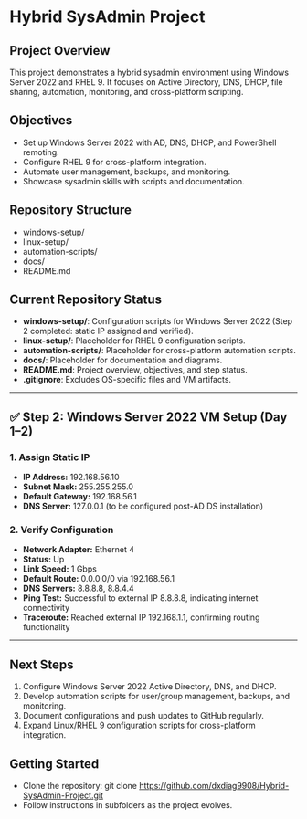 # Hybrid SysAdmin Project

## Project Overview

This project demonstrates a hybrid sysadmin environment using Windows Server 2022 and RHEL 9. It focuses on Active Directory, DNS, DHCP, file sharing, automation, monitoring, and cross-platform scripting.

## Objectives

* Set up Windows Server 2022 with AD, DNS, DHCP, and PowerShell remoting.
* Configure RHEL 9 for cross-platform integration.
* Automate user management, backups, and monitoring.
* Showcase sysadmin skills with scripts and documentation.

## Repository Structure

* windows-setup/
* linux-setup/
* automation-scripts/
* docs/
* README.md

## Current Repository Status

* **windows-setup/**: Configuration scripts for Windows Server 2022 (Step 2 completed: static IP assigned and verified).  
* **linux-setup/**: Placeholder for RHEL 9 configuration scripts.  
* **automation-scripts/**: Placeholder for cross-platform automation scripts.  
* **docs/**: Placeholder for documentation and diagrams.  
* **README.md**: Project overview, objectives, and step status.  
* **.gitignore**: Excludes OS-specific files and VM artifacts.

---

## ✅ Step 2: Windows Server 2022 VM Setup (Day 1–2)

### 1. Assign Static IP

- **IP Address:** 192.168.56.10  
- **Subnet Mask:** 255.255.255.0  
- **Default Gateway:** 192.168.56.1  
- **DNS Server:** 127.0.0.1 (to be configured post-AD DS installation)  

### 2. Verify Configuration

- **Network Adapter:** Ethernet 4  
- **Status:** Up  
- **Link Speed:** 1 Gbps  
- **Default Route:** 0.0.0.0/0 via 192.168.56.1  
- **DNS Servers:** 8.8.8.8, 8.8.4.4  
- **Ping Test:** Successful to external IP 8.8.8.8, indicating internet connectivity  
- **Traceroute:** Reached external IP 192.168.1.1, confirming routing functionality

---

## Next Steps

1. Configure Windows Server 2022 Active Directory, DNS, and DHCP.  
2. Develop automation scripts for user/group management, backups, and monitoring.  
3. Document configurations and push updates to GitHub regularly.  
4. Expand Linux/RHEL 9 configuration scripts for cross-platform integration.

## Getting Started

* Clone the repository: git clone https://github.com/dxdiag9908/Hybrid-SysAdmin-Project.git  
* Follow instructions in subfolders as the project evolves.
